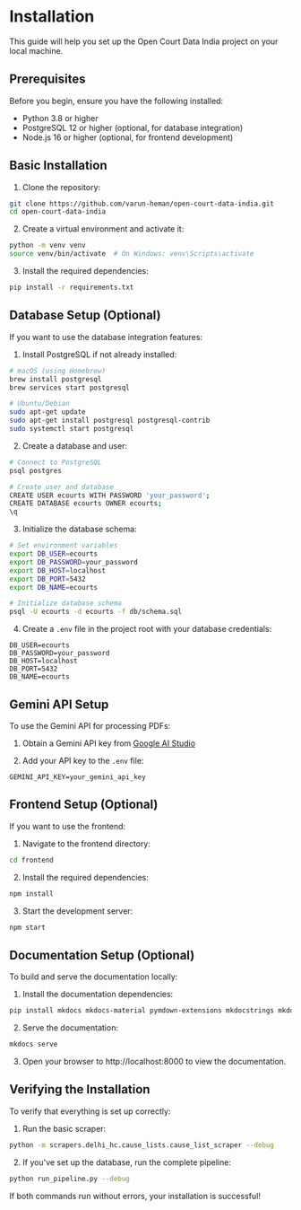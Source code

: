 # Installation

This guide will help you set up the Open Court Data India project on your local machine.

## Prerequisites

Before you begin, ensure you have the following installed:

- Python 3.8 or higher
- PostgreSQL 12 or higher (optional, for database integration)
- Node.js 16 or higher (optional, for frontend development)

## Basic Installation

1. Clone the repository:

```bash
git clone https://github.com/varun-heman/open-court-data-india.git
cd open-court-data-india
```

2. Create a virtual environment and activate it:

```bash
python -m venv venv
source venv/bin/activate  # On Windows: venv\Scripts\activate
```

3. Install the required dependencies:

```bash
pip install -r requirements.txt
```

## Database Setup (Optional)

If you want to use the database integration features:

1. Install PostgreSQL if not already installed:

```bash
# macOS (using Homebrew)
brew install postgresql
brew services start postgresql

# Ubuntu/Debian
sudo apt-get update
sudo apt-get install postgresql postgresql-contrib
sudo systemctl start postgresql
```

2. Create a database and user:

```bash
# Connect to PostgreSQL
psql postgres

# Create user and database
CREATE USER ecourts WITH PASSWORD 'your_password';
CREATE DATABASE ecourts OWNER ecourts;
\q
```

3. Initialize the database schema:

```bash
# Set environment variables
export DB_USER=ecourts
export DB_PASSWORD=your_password
export DB_HOST=localhost
export DB_PORT=5432
export DB_NAME=ecourts

# Initialize database schema
psql -U ecourts -d ecourts -f db/schema.sql
```

4. Create a `.env` file in the project root with your database credentials:

```
DB_USER=ecourts
DB_PASSWORD=your_password
DB_HOST=localhost
DB_PORT=5432
DB_NAME=ecourts
```

## Gemini API Setup

To use the Gemini API for processing PDFs:

1. Obtain a Gemini API key from [Google AI Studio](https://ai.google.dev/)

2. Add your API key to the `.env` file:

```
GEMINI_API_KEY=your_gemini_api_key
```

## Frontend Setup (Optional)

If you want to use the frontend:

1. Navigate to the frontend directory:

```bash
cd frontend
```

2. Install the required dependencies:

```bash
npm install
```

3. Start the development server:

```bash
npm start
```

## Documentation Setup (Optional)

To build and serve the documentation locally:

1. Install the documentation dependencies:

```bash
pip install mkdocs mkdocs-material pymdown-extensions mkdocstrings mkdocstrings-python
```

2. Serve the documentation:

```bash
mkdocs serve
```

3. Open your browser to http://localhost:8000 to view the documentation.

## Verifying the Installation

To verify that everything is set up correctly:

1. Run the basic scraper:

```bash
python -m scrapers.delhi_hc.cause_lists.cause_list_scraper --debug
```

2. If you've set up the database, run the complete pipeline:

```bash
python run_pipeline.py --debug
```

If both commands run without errors, your installation is successful!

